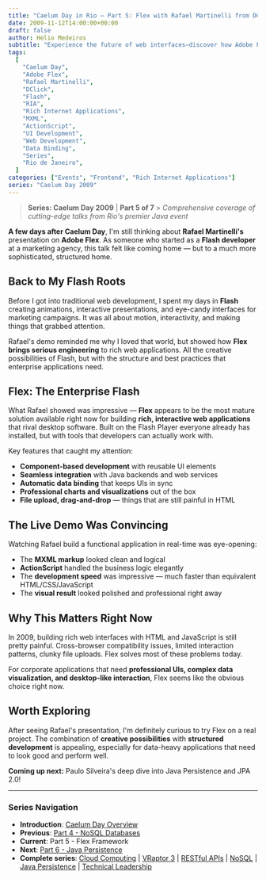 ```yaml
---
title: "Caelum Day in Rio – Part 5: Flex with Rafael Martinelli from DClick"
date: 2009-11-12T14:00:00+00:00
draft: false
author: Helio Medeiros
subtitle: "Experience the future of web interfaces—discover how Adobe Flex transforms browsers into powerful application platforms with desktop-quality UX that challenges native applications"
tags:
  [
    "Caelum Day",
    "Adobe Flex",
    "Rafael Martinelli",
    "DClick",
    "Flash",
    "RIA",
    "Rich Internet Applications",
    "MXML",
    "ActionScript",
    "UI Development",
    "Web Development",
    "Data Binding",
    "Series",
    "Rio de Janeiro",
  ]
categories: ["Events", "Frontend", "Rich Internet Applications"]
series: "Caelum Day 2009"
---
```


> **Series: Caelum Day 2009** | **Part 5 of 7** > _Comprehensive coverage of cutting-edge talks from Rio's premier Java event_

**A few days after Caelum Day**, I'm still thinking about **Rafael Martinelli's** presentation on **Adobe Flex**. As someone who started as a **Flash developer** at a marketing agency, this talk felt like coming home — but to a much more sophisticated, structured home.

## Back to My Flash Roots

Before I got into traditional web development, I spent my days in **Flash** creating animations, interactive presentations, and eye-candy interfaces for marketing campaigns. It was all about motion, interactivity, and making things that grabbed attention.

Rafael's demo reminded me why I loved that world, but showed how **Flex brings serious engineering** to rich web applications. All the creative possibilities of Flash, but with the structure and best practices that enterprise applications need.

## Flex: The Enterprise Flash

What Rafael showed was impressive — **Flex** appears to be the most mature solution available right now for building **rich, interactive web applications** that rival desktop software. Built on the Flash Player everyone already has installed, but with tools that developers can actually work with.

Key features that caught my attention:

- **Component-based development** with reusable UI elements
- **Seamless integration** with Java backends and web services
- **Automatic data binding** that keeps UIs in sync
- **Professional charts and visualizations** out of the box
- **File upload, drag-and-drop** — things that are still painful in HTML

## The Live Demo Was Convincing

Watching Rafael build a functional application in real-time was eye-opening:

- The **MXML markup** looked clean and logical
- **ActionScript** handled the business logic elegantly
- The **development speed** was impressive — much faster than equivalent HTML/CSS/JavaScript
- The **visual result** looked polished and professional right away

## Why This Matters Right Now

In 2009, building rich web interfaces with HTML and JavaScript is still pretty painful. Cross-browser compatibility issues, limited interaction patterns, clunky file uploads. Flex solves most of these problems today.

For corporate applications that need **professional UIs, complex data visualization, and desktop-like interaction**, Flex seems like the obvious choice right now.

## Worth Exploring

After seeing Rafael's presentation, I'm definitely curious to try Flex on a real project. The combination of **creative possibilities** with **structured development** is appealing, especially for data-heavy applications that need to look good and perform well.

**Coming up next:** Paulo Silveira's deep dive into Java Persistence and JPA 2.0!

---

### **Series Navigation**

- **Introduction**: [Caelum Day Overview](../2009-11-07-caelum-day-intro/)
- **Previous**: [Part 4 - NoSQL Databases](../2009-11-11-caelum-day-part4-nosql/)
- **Current**: Part 5 - Flex Framework
- **Next**: [Part 6 - Java Persistence](../2009-11-13-caelum-day-part6-java-persistence/)
- **Complete series**: [Cloud Computing](../2009-11-08-caelum-day-part1-cloud-fabio-kung/) | [VRaptor 3](../2009-11-09-caelum-day-part2-vraptor3/) | [RESTful APIs](../2009-11-10-caelum-day-part3-restful-apis/) | [NoSQL](../2009-11-11-caelum-day-part4-nosql/) | [Java Persistence](../2009-11-13-caelum-day-part6-java-persistence/) | [Technical Leadership](../2009-11-14-caelum-day-final-leadership-phillip-calcado/)
